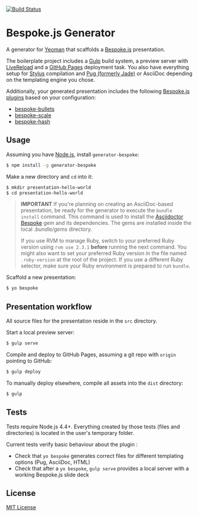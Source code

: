 [![Build Status](https://img.shields.io/travis/markdalgleish/generator-bespoke/master.svg?style=flat-square)](http://travis-ci.org/markdalgleish/generator-bespoke)

# Bespoke.js Generator

A generator for [Yeoman](http://yeoman.io) that scaffolds a [Bespoke.js](http://markdalgleish.com/projects/bespoke.js) presentation.

The boilerplate project includes a [Gulp](http://gulpjs.com) build system, a preview server with [LiveReload](http://livereload.com) and a [GitHub Pages](http://pages.github.com) deployment task. You also have everything setup for [Stylus](http://stylus-lang.com/) compilation and [Pug (formerly Jade)](http://jade-lang.com) or AsciiDoc depending on the templating engine you chose.

Additionally, your generated presentation includes the following [Bespoke.js plugins](https://github.com/markdalgleish/bespoke.js#plugins) based on your configuration:

 - [bespoke-bullets](https://github.com/markdalgleish/bespoke-bullets)
 - [bespoke-scale](https://github.com/markdalgleish/bespoke-scale)
 - [bespoke-hash](https://github.com/markdalgleish/bespoke-hash)

## Usage

Assuming you have [Node.js](http://nodejs.org), install `generator-bespoke`:
```bash
$ npm install -g generator-bespoke
```

Make a new directory and `cd` into it:
```bash
$ mkdir presentation-hello-world
$ cd presentation-hello-world
```

> **IMPORTANT** If you're planning on creating an AsciiDoc-based presentation, be ready for the generator to execute the `bundle install` command. This command is used to install the [Asciidoctor Bespoke](https://github.com/asciidoctor/asciidoctor-bespoke) gem and its dependencies. The gems are installed inside the local *.bundle/gems* directory.
>
> If you use RVM to manage Ruby, switch to your preferred Ruby version using `rvm use 2.3.1` **before** running the next command. You might also want to set your preferred Ruby version in the file named `.ruby-version` at the root of the project. If you use a different Ruby selector, make sure your Ruby environment is prepared to run `bundle`.

Scaffold a new presentation:
```bash
$ yo bespoke
```

## Presentation workflow

All source files for the presentation reside in the `src` directory.

Start a local preview server:
```bash
$ gulp serve
```

Compile and deploy to GitHub Pages, assuming a git repo with `origin` pointing to GitHub:
```bash
$ gulp deploy
```

To manually deploy elsewhere, compile all assets into the `dist` directory:
```bash
$ gulp
```

## Tests

Tests require Node.js 4.4+.
Everything created by those tests (files and directories) is located in the user's temporary folder.

Current tests verify basic behaviour about the plugin :

* Check that `yo bespoke` generates correct files for different templating options (Pug, AsciiDoc, HTML)
* Check that after a `yo bespoke`, `gulp serve` provides a local server with a working Bespoke.js slide deck

## License
[MIT License](http://markdalgleish.mit-license.org)
